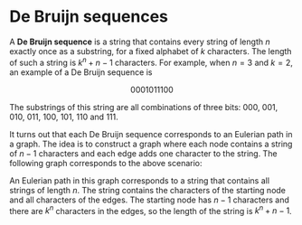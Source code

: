 # De Bruijn sequences

A **De Bruijn sequence**
is a string that contains
every string of length $n$
exactly once as a substring, for a fixed
alphabet of $k$ characters.
The length of such a string is 
$k^n+n-1$ characters.
For example, when $n=3$ and $k=2$,
an example of a De Bruijn sequence is

$$
0001011100
$$

The substrings of this string are all
combinations of three bits:
000, 001, 010, 011, 100, 101, 110 and 111.

It turns out that each De Bruijn sequence
corresponds to an Eulerian path in a graph.
The idea is to construct a graph where
each node contains a string of $n-1$ characters
and each edge adds one character to the string.
The following graph corresponds to the above scenario:

<script type="text/tikz">
\begin{tikzpicture}[scale=0.8]
\node[draw, circle] (00) at (-3,0) {00};
\node[draw, circle] (11) at (3,0) {11};
\node[draw, circle] (01) at (0,2) {01};
\node[draw, circle] (10) at (0,-2) {10};

\path[draw,thick,->] (00) edge [bend left=20] node[font=\small,label=1] {} (01);
\path[draw,thick,->] (01) edge [bend left=20] node[font=\small,label=1] {} (11);
\path[draw,thick,->] (11) edge [bend left=20] node[font=\small,label=below:0] {} (10);
\path[draw,thick,->] (10) edge [bend left=20] node[font=\small,label=below:0] {} (00);

\path[draw,thick,->] (01) edge [bend left=30] node[font=\small,label=right:0] {} (10);
\path[draw,thick,->] (10) edge [bend left=30] node[font=\small,label=left:1] {} (01);

\path[draw,thick,-] (00) edge [loop left] node[font=\small,label=below:0] {} (00);
\path[draw,thick,-] (11) edge [loop right] node[font=\small,label=below:1] {} (11);
\end{tikzpicture}
</script>

An Eulerian path in this graph corresponds to a string
that contains all strings of length $n$.
The string contains the characters of the starting node
and all characters of the edges.
The starting node has $n-1$ characters
and there are $k^n$ characters in the edges,
so the length of the string is $k^n+n-1$.

